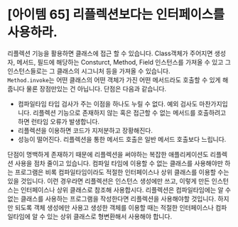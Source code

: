 # [아이템 65] 리플렉션보다는 인터페이스를 사용하라.

리플렉션 기능을 활용하면 클래스에 접근 할 수 있습니다. Class객체가 주어지면 생성자, 메서드, 필드에 해당하는 Consturct, Method, Field 인스턴스를 가져올 수 있고 그 인스턴스들로는 그 클래스의 시그니처 등을 가져올 수 있습니다.
</br>
`Method.invoke`는 어떤 클래스의 어떤 객체가 가진 어떤 메서드라도 호출할 수 있게 해줍니다 물론 장점만있는 건 아닙니다. 단점은 다음과 같습니다.

- 컴파일타임 타입 검사가 주는 이점을 하나도 누릴 수 없다. 예외 검사도 마찬가지입니다. 리플렉션 기능으로 존재하지 않는 혹은 접근할 수 없는 메서드를 호출하려고하면 런타임 오류가 발생합니다.
- 리플렉션을 이용하면 코드가 지저분하고 장황해진다.
- 성능이 떨어진다. 리플렉션을 통한 메서드 호출은 일반 메서드 호출보다 느립니다.

단점이 명백하게 존재하기 때문에 리플렉션을 써야하는 복잡한 애플리케이션도 리플렉션 사용을 점차 줄이고 있습니다. 컴파일 타임에 이용할 수 없는 클래스를 사용해야만 하는 프로그램은 비록 컴파일타임이라도 적절한 인터페이스나 상위 클래스를 이용할 수는 있을 것입니다. 이런 경우라면 리플렉션은 인스턴스 생성에만 쓰고, 이렇게 만든 인스턴스는 인터페이스나 상위 클래스로 참조해 사용합시다. 리플렉션은 컴파일타임에는 알 수 없는 클래스를 사용하는 프로그램을 작성한다면 리플렉션을 사용해야할 것입니다. 하지만 되도록 객체 생성에만 사용고 생성한 객체를 이용할 때는 적절한 인터페이스나 컴파일타임에 알 수 있는 상위 클래스로 형변환해서 사용해야 합니다.
